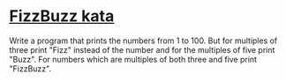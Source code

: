 # [FizzBuzz kata](https://github.com/garora/TDD-Katas)

Write a program that prints the numbers from 1 to 100. But for multiples of 
three print "Fizz" instead of the number and for the multiples of five print 
"Buzz". For numbers which are multiples of both three and five print "FizzBuzz".
